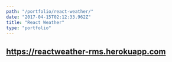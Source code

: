 ```yaml
---
path: "/portfolio/react-weather/"
date: "2017-04-15T02:12:33.962Z"
title: "React Weather"
type: "portfolio"
---
```


## <https://reactweather-rms.herokuapp.com>
